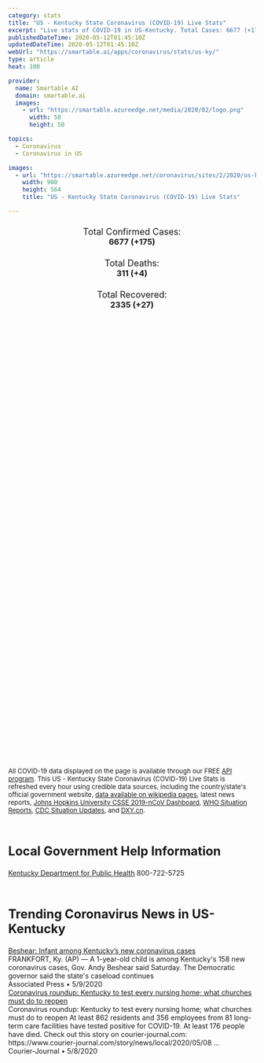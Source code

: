 ```yaml
---
category: stats
title: "US - Kentucky State Coronavirus (COVID-19) Live Stats"
excerpt: "Live stats of COVID-19 in US-Kentucky. Total Cases: 6677 (+175), Deaths: 311 (+4), Recoveries: 2335(+27)."
publishedDateTime: 2020-05-12T01:45:10Z
updatedDateTime: 2020-05-12T01:45:10Z
webUrl: "https://smartable.ai/apps/coronavirus/stats/us-ky/"
type: article
heat: 100

provider:
  name: Smartable AI
  domain: smartable.ai
  images:
    - url: "https://smartable.azureedge.net/media/2020/02/logo.png"
      width: 50
      height: 50

topics:
  - Coronavirus
  - Coronavirus in US

images:
  - url: "https://smartable.azureedge.net/coronavirus/sites/2/2020/us-ky.jpg"
    width: 900
    height: 564
    title: "US - Kentucky State Coronavirus (COVID-19) Live Stats"

---
```

<div class="total-stats" style="text-align: center;">
    <h3>
	    <div style="font-size: 18px; font-weight: 400;">Total Confirmed Cases:</div>
	    6677 (<span class='red'>+175</span>)
    </h3>
    <h3>
	    <div style="font-size: 18px; font-weight: 400;">Total Deaths:</div>
	    311 (<span class='red'>+4</span>)
    </h3>
    <h3>
	    <div style="font-size: 18px; font-weight: 400;">Total Recovered:</div>
	    2335 (<span class='green'>+27</span>)
    </h3>
</div>

<script type="text/javascript" src="https://www.gstatic.com/charts/loader.js"></script>

<div id="time_series_chart" style="width: 100%; height: 400px;"></div>
<script type="text/javascript">
  google.charts.load('current', {'packages':['corechart']});
  google.charts.setOnLoadCallback(drawChart);
  function drawChart() {
    var data = google.visualization.arrayToDataTable([
      ['Date', 'Total Cases', 'Total Deaths', 'Total Recovered'],
      ['1/22/2020', 0, 0, 0],['1/23/2020', 0, 0, 0],['1/24/2020', 0, 0, 0],['1/25/2020', 0, 0, 0],['1/26/2020', 0, 0, 0],['1/27/2020', 0, 0, 0],['1/28/2020', 0, 0, 0],['1/29/2020', 0, 0, 0],['1/30/2020', 0, 0, 0],['1/31/2020', 0, 0, 0],['2/1/2020', 0, 0, 0],['2/2/2020', 0, 0, 0],['2/3/2020', 0, 0, 0],['2/4/2020', 0, 0, 0],['2/5/2020', 0, 0, 0],['2/6/2020', 0, 0, 0],['2/7/2020', 0, 0, 0],['2/8/2020', 0, 0, 0],['2/9/2020', 0, 0, 0],['2/10/2020', 0, 0, 0],['2/11/2020', 0, 0, 0],['2/12/2020', 0, 0, 0],['2/13/2020', 0, 0, 0],['2/14/2020', 0, 0, 0],['2/15/2020', 0, 0, 0],['2/16/2020', 0, 0, 0],['2/17/2020', 0, 0, 0],['2/18/2020', 0, 0, 0],['2/19/2020', 0, 0, 0],['2/20/2020', 0, 0, 0],['2/21/2020', 0, 0, 0],['2/22/2020', 0, 0, 0],['2/23/2020', 0, 0, 0],['2/24/2020', 0, 0, 0],['2/25/2020', 0, 0, 0],['2/26/2020', 0, 0, 0],['2/27/2020', 0, 0, 0],['2/28/2020', 0, 0, 0],['2/29/2020', 0, 0, 0],['3/1/2020', 0, 0, 0],['3/2/2020', 0, 0, 0],['3/3/2020', 0, 0, 0],['3/4/2020', 0, 0, 0],['3/5/2020', 0, 0, 0],['3/6/2020', 1, 0, 0],['3/7/2020', 1, 0, 0],['3/8/2020', 1, 0, 0],['3/9/2020', 4, 0, 0],['3/10/2020', 5, 0, 0],['3/11/2020', 8, 0, 0],['3/12/2020', 11, 0, 0],['3/13/2020', 14, 0, 0],['3/14/2020', 20, 0, 0],['3/15/2020', 21, 0, 1],['3/16/2020', 25, 1, 1],['3/17/2020', 27, 1, 1],['3/18/2020', 35, 1, 1],['3/19/2020', 50, 2, 1],['3/20/2020', 64, 2, 1],['3/21/2020', 87, 3, 1],['3/22/2020', 103, 3, 1],['3/23/2020', 122, 4, 1],['3/24/2020', 161, 4, 1],['3/25/2020', 196, 5, 2],['3/26/2020', 246, 5, 2],['3/27/2020', 300, 7, 2],['3/28/2020', 380, 9, 2],['3/29/2020', 435, 9, 2],['3/30/2020', 474, 11, 2],['3/31/2020', 623, 18, 2],['4/1/2020', 678, 20, 64],['4/2/2020', 761, 31, 64],['4/3/2020', 815, 37, 64],['4/4/2020', 903, 40, 228],['4/5/2020', 939, 45, 306],['4/6/2020', 1009, 60, 306],['4/7/2020', 1150, 65, 306],['4/8/2020', 1342, 73, 306],['4/9/2020', 1453, 73, 306],['4/10/2020', 1694, 90, 306],['4/11/2020', 1841, 94, 306],['4/12/2020', 1993, 113, 306],['4/13/2020', 2048, 106, 306],['4/14/2020', 2210, 115, 653],['4/15/2020', 2210, 115, 800],['4/16/2020', 2435, 129, 956],['4/17/2020', 2522, 137, 956],['4/18/2020', 2699, 144, 979],['4/19/2020', 2960, 148, 1174],['4/20/2020', 3050, 154, 1174],['4/21/2020', 3192, 171, 1174],['4/22/2020', 3373, 185, 1174],['4/23/2020', 3481, 191, 1174],['4/24/2020', 3818, 203, 1174],['4/25/2020', 3905, 205, 1122],['4/26/2020', 4074, 211, 1122],['4/27/2020', 4146, 216, 1122],['4/28/2020', 4375, 227, 1122],['4/29/2020', 4539, 237, 1122],['4/30/2020', 4708, 242, 1122],['5/1/2020', 4785, 243, 1122],['5/2/2020', 4879, 250, 1122],['5/3/2020', 5130, 254, 1122],['5/4/2020', 5402, 263, 1122],['5/5/2020', 5822, 276, 1675],['5/6/2020', 5949, 283, 1675],['5/7/2020', 6130, 296, 2177],['5/8/2020', 6314, 301, 2266],['5/9/2020', 6462, 306, 2308],['5/10/2020', 6502, 307, 2308],['5/11/2020', 6677, 311, 2335],
    ]);
    var options = {
      curveType: 'none',
      chartArea: {'width': '80%', 'height': '80%'},
      legend: { position: 'top' },
      lineWidth: 5,
      colors: ['#f60109', '#444444', '#81B71F']
    };
    var chart = new google.visualization.LineChart(document.getElementById('time_series_chart'));
    chart.draw(data, options);
  }
</script>

<div id="geo_chart" style="width: 100%; height: 500px;"></div>
<script type="text/javascript">
  google.charts.load('current', {
    'packages':['geochart'],
    'mapsApiKey': 'AIzaSyDk1HhVhLaveyKrUhhHZ5YwzIpEcbdal6U'
  });
  google.charts.setOnLoadCallback(drawRegionsMap);
  function drawRegionsMap() {
    var data = google.visualization.arrayToDataTable([
      ['LATITUDE', 'LONGITUDE', 'DESCRIPTION', 'Total Cases', 'Total Deaths'],
      [36.7493, -86.1966, "Allen", 25, 0],[38.0331, -84.9031, "Anderson", 9, 1],[37.0047, -85.9263, "Barren", 28, 0],[39.1067, -84.7277, "Boone", 218, 4],[38.2016, -84.2719, "Bourbon", 9, 1],[37.642, -84.7769, "Boyle", 19, 0],[38.6818, -84.0666, "Bracken", 10, 0],[37.5589, -83.3782, "Breathitt", 3, 0],[37.8312, -86.6304, "Breckinridge", 13, 0],[38.0562, -85.6847, "Bullitt", 82, 3],[37.2173, -86.7001, "Butler", 195, 6],[36.6145, -88.3206, "Calloway", 37, 1],[38.89, -84.2481, "Campbell", 115, 9],[38.6806, -85.193, "Carroll", 2, 0],[36.8792, -87.6638, "Christian", 93, 3],[38.0017, -84.1908, "Clark", 21, 0],[37.6831, -86.8698, "Daviess", 266, 6],[38.0606, -84.4803, "Fayette", 389, 9],[37.6119, -82.7291, "Floyd", 15, 0],[38.1924, -84.8643, "Franklin", 17, 0],[38.6415, -84.5675, "Grant", 30, 3],[37.4937, -86.2259, "Grayson", 95, 6],[37.8962, -86.7562, "Hancock", 6, 0],[37.813, -85.9827, "Hardin", 61, 2],[38.4333, -84.3542, "Harrison", 19, 0],[37.7553, -87.5327, "Henderson", 82, 2],[37.186, -87.4556, "Hopkins", 214, 25],[38.19264, -85.78323, "Jefferson", 1642, 109],[37.8299, -84.7096, "Jessamine", 46, 0],[38.9949, -84.6017, "Kenton", 383, 26],[37.5668, -85.7353, "Larue", 6, 0],[37.1209, -84.0804, "Laurel", 22, 2],[36.8394, -86.895, "Logan", 46, 2],[37.0759, -88.0769, "Lyon", 14, 3],[37.5904, -84.2898, "Madison", 34, 1],[37.8415, -82.4224, "Martin", 3, 0],[38.7563, -83.8845, "Mason", 7, 0],[37.0405, -88.5734, "McCracken", 69, 2],[36.6648, -84.4395, "McCreary", 12, 0],[37.6183, -87.3921, "McLean", 18, 1],[37.9542, -83.6226, "Menifee", 3, 0],[37.921, -84.8615, "Mercer", 11, 0],[37.997, -83.8926, "Montgomery", 12, 0],[37.0753, -86.9951, "Muhlenberg", 458, 6],[37.7838, -85.6803, "Nelson", 30, 0],[38.3162, -84.0334, "Nicholas", 1, 0],[38.3719, -85.604, "Oldham", 38, 0],[37.011, -84.653, "Pulaski", 43, 2],[38.2697, -84.6831, "Scott", 32, 0],[38.351, -85.1121, "Shelby", 49, 3],[36.7163, -86.5587, "Simpson", 32, 2],[38.117, -85.3722, "Spencer", 16, 0],[37.5466, -87.9878, "Union", 10, 0],[36.8421, -86.53, "Warren", 530, 2],[37.6922, -85.2193, "Washington", 5, 0],[36.8404, -84.8506, "Wayne", 9, 0],[37.5579, -87.4371, "Webster", 31, 0],[38.1543, -84.678, "Woodford", 19, 0],[37.4943, -85.1483, "Marion", 17, 0],[37.8475, -83.8572, "Powell", 1, 0],[36.8513, -88.3593, "Marshall", 34, 1],[38.4189, -82.6024, "Boyd", 33, 3],[37.1952, -86.2691, "Edmonson", 45, 6],[37.3446, -85.351, "Taylor", 9, 0],[38.6876, -83.4915, "Lewis", 5, 0],[38.1079, -82.6132, "Lawrence", 1, 0],[38.6708, -84.331, "Pendleton", 6, 0],[37.4027, -84.4144, "Rockcastle", 13, 0],[37.1037, -85.3073, "Adair", 86, 13],[37.1068, -87.8854, "Caldwell", 13, 0],[36.9211, -88.5226, "Graves", 148, 18],[38.3864, -85.2566, "Henry", 9, 0],[38.3033, -83.1695, "Carter", 6, 0],[37.3321, -88.0795, "Crittenden", 4, 1],[36.7906, -85.3674, "Cumberland", 5, 0],[38.5495, -82.7788, "Greenup", 12, 0],[37.8167, -82.8088, "Johnson", 5, 0],[37.346, -83.4696, "Perry", 14, 0],[37.6178, -82.1706, "Pike", 15, 2],[37.9745, -86.1107, "Meade", 18, 2],[36.6906, -85.1353, "Clinton", 3, 0],[38.1193, -83.6156, "Bath", 5, 1],[37.051, -85.0774, "Russell", 18, 4],[37.3359, -86.9909, "Ohio", 102, 0],[37.162, -83.3779, "Leslie", 5, 0],[36.7225, -87.2628, "Todd", 14, 0],[37.3255, -83.9622, "Jackson", 60, 12],[36.6402, -85.7963, "Monroe", 6, 0],[37.0513, -89.0446, "Ballard", 10, 0],[37.3265, -85.543, "Green", 1, 0],[37.2535, -85.7896, "Hart", 11, 0],[37.1508, -82.667, "Letcher", 3, 0],[36.6781, -84.1284, "Whitley", 11, 0],[38.5953, -85.3175, "Trimble", 3, 0],[38.4278, -83.8618, "Fleming", 2, 0],[38.7252, -84.8238, "Gallatin", 1, 0],[37.335, -82.9819, "Knott", 4, 0],[36.8667, -83.8849, "Knox", 8, 0],[37.4531, -84.7578, "Lincoln", 6, 1],[38.152, -83.5043, "Rowan", 3, 0],[36.8696, -87.8048, "Trigg", 9, 0],[37.4719, -83.6826, "Owsley", 3, 0],[37.892, -83.4445, "Morgan", 1, 0],[37.3206, -84.9285, "Casey", 1, 0],[37.6152, -84.5817, "Garrard", 3, 0],[37.2456, -88.3589, "Livingston", 6, 0],[37.2701, -83.6496, "Clay", 2, 0],[36.5145, -88.8819, "Fulton", 2, 0],[36.7596, -89.102, "Hickman", 5, 0],[36.9081, -88.8867, "Carlisle", 3, 1],[38.4965261, -84.8150781, "Owen", 1, 0],[37.0032438, -85.643487, "Metcalfe", 2, 0],[37.6975384, -83.9744262, "Estill", 1, 0],[36.8890304, -83.2077645, "Harlan", 1, 0],
    ]);
    var options = {
      backgroundColor: {fill:'transparent',stroke:'#FFF' ,strokeWidth:0 }, 
      displayMode: 'markers',
      region: 'US-KY', 
      resolution: 'metros',
      colorAxis: {colors: ['#F27D81', '#f60109']},
      sizeAxis: {minSize:3,  maxSize:12},
    };
    var chart = new google.visualization.GeoChart(document.getElementById('geo_chart'));
    chart.draw(data, options);
  };
</script>

<div id="geo_table"></div>
<script type="text/javascript">
  google.charts.load('current', {'packages':['table']});
  google.charts.setOnLoadCallback(drawTable);
  function drawTable() {
    var data = new google.visualization.DataTable();
    data.addColumn('string', 'Location');
    data.addColumn('number', 'Total Cases');
    data.addColumn('number', 'New Cases');
    data.addColumn('number', 'Active Cases');
    data.addColumn('number', 'Total Deaths');
    data.addColumn('number', 'New Deaths');
    data.addColumn('number', 'Total Recovered');
    data.addRows([
      [{v:"Allen", f:"Allen"}, 25, 0, 25, 0, 0, 0],[{v:"Anderson", f:"Anderson"}, 9, 0, 8, 1, 0, 0],[{v:"Barren", f:"Barren"}, 28, 0, 28, 0, 0, 0],[{v:"Boone", f:"Boone"}, 218, 5, 214, 4, 0, 0],[{v:"Bourbon", f:"Bourbon"}, 9, 0, 8, 1, 0, 0],[{v:"Boyle", f:"Boyle"}, 19, 0, 19, 0, 0, 0],[{v:"Bracken", f:"Bracken"}, 10, 0, 10, 0, 0, 0],[{v:"Breathitt", f:"Breathitt"}, 3, 0, 3, 0, 0, 0],[{v:"Breckinridge", f:"Breckinridge"}, 13, 0, 13, 0, 0, 0],[{v:"Bullitt", f:"Bullitt"}, 82, 0, 79, 3, 0, 0],[{v:"Butler", f:"Butler"}, 195, 0, 189, 6, 0, 0],[{v:"Calloway", f:"Calloway"}, 37, 0, 36, 1, 0, 0],[{v:"Campbell", f:"Campbell"}, 115, 0, 106, 9, 0, 0],[{v:"Carroll", f:"Carroll"}, 2, 0, 2, 0, 0, 0],[{v:"Christian", f:"Christian"}, 93, 0, 90, 3, 0, 0],[{v:"Clark", f:"Clark"}, 21, 0, 21, 0, 0, 0],[{v:"Daviess", f:"Daviess"}, 266, 1, 221, 6, 0, 39],[{v:"Fayette", f:"Fayette"}, 389, 3, 248, 9, 0, 132],[{v:"Floyd", f:"Floyd"}, 15, 0, 15, 0, 0, 0],[{v:"Franklin", f:"Franklin"}, 17, 0, 17, 0, 0, 0],[{v:"Grant", f:"Grant"}, 30, 0, 27, 3, 0, 0],[{v:"Grayson", f:"Grayson"}, 95, 0, 89, 6, 0, 0],[{v:"Hancock", f:"Hancock"}, 6, 0, 5, 0, 0, 1],[{v:"Hardin", f:"Hardin"}, 61, 0, 59, 2, 0, 0],[{v:"Harrison", f:"Harrison"}, 19, 0, 19, 0, 0, 0],[{v:"Henderson", f:"Henderson"}, 82, 1, 70, 2, 0, 10],[{v:"Hopkins", f:"Hopkins"}, 214, 0, 189, 25, 0, 0],[{v:"Jefferson", f:"Jefferson"}, 1642, 0, 1533, 109, 0, 0],[{v:"Jessamine", f:"Jessamine"}, 46, 0, 46, 0, 0, 0],[{v:"Kenton", f:"Kenton"}, 383, 0, 357, 26, 0, 0],[{v:"Larue", f:"Larue"}, 6, 0, 6, 0, 0, 0],[{v:"Laurel", f:"Laurel"}, 22, 0, 20, 2, 0, 0],[{v:"Logan", f:"Logan"}, 46, 0, 44, 2, 0, 0],[{v:"Lyon", f:"Lyon"}, 14, 0, 11, 3, 0, 0],[{v:"Madison", f:"Madison"}, 34, 0, 33, 1, 0, 0],[{v:"Martin", f:"Martin"}, 3, 0, 3, 0, 0, 0],[{v:"Mason", f:"Mason"}, 7, 0, 7, 0, 0, 0],[{v:"McCracken", f:"McCracken"}, 69, 0, 67, 2, 0, 0],[{v:"McCreary", f:"McCreary"}, 12, 0, 12, 0, 0, 0],[{v:"McLean", f:"McLean"}, 18, 0, 15, 1, 0, 2],[{v:"Menifee", f:"Menifee"}, 3, 0, 3, 0, 0, 0],[{v:"Mercer", f:"Mercer"}, 11, 0, 11, 0, 0, 0],[{v:"Montgomery", f:"Montgomery"}, 12, 0, 11, 0, 0, 1],[{v:"Muhlenberg", f:"Muhlenberg"}, 458, 0, 452, 6, 0, 0],[{v:"Nelson", f:"Nelson"}, 30, 0, 30, 0, 0, 0],[{v:"Nicholas", f:"Nicholas"}, 1, 0, 1, 0, 0, 0],[{v:"Oldham", f:"Oldham"}, 38, 0, 38, 0, 0, 0],[{v:"Pulaski", f:"Pulaski"}, 43, 0, 41, 2, 0, 0],[{v:"Scott", f:"Scott"}, 32, 0, 32, 0, 0, 0],[{v:"Shelby", f:"Shelby"}, 49, 0, 46, 3, 0, 0],[{v:"Simpson", f:"Simpson"}, 32, 0, 30, 2, 0, 0],[{v:"Spencer", f:"Spencer"}, 16, 0, 16, 0, 0, 0],[{v:"Union", f:"Union"}, 10, 0, 8, 0, 0, 2],[{v:"Warren", f:"Warren"}, 530, 0, 528, 2, 0, 0],[{v:"Washington", f:"Washington"}, 5, 0, 5, 0, 0, 0],[{v:"Wayne", f:"Wayne"}, 9, 0, 9, 0, 0, 0],[{v:"Webster", f:"Webster"}, 31, 0, 31, 0, 0, 0],[{v:"Woodford", f:"Woodford"}, 19, 0, 19, 0, 0, 0],[{v:"Marion", f:"Marion"}, 17, 0, 17, 0, 0, 0],[{v:"Powell", f:"Powell"}, 1, 0, 1, 0, 0, 0],[{v:"Marshall", f:"Marshall"}, 34, 0, 33, 1, 0, 0],[{v:"Boyd", f:"Boyd"}, 33, 0, 30, 3, 0, 0],[{v:"Edmonson", f:"Edmonson"}, 45, 0, 39, 6, 0, 0],[{v:"Taylor", f:"Taylor"}, 9, 0, 9, 0, 0, 0],[{v:"Lewis", f:"Lewis"}, 5, 0, 5, 0, 0, 0],[{v:"Lawrence", f:"Lawrence"}, 1, 0, 1, 0, 0, 0],[{v:"Pendleton", f:"Pendleton"}, 6, 0, 6, 0, 0, 0],[{v:"Rockcastle", f:"Rockcastle"}, 13, 0, 13, 0, 0, 0],[{v:"Adair", f:"Adair"}, 86, 0, 73, 13, 0, 0],[{v:"Caldwell", f:"Caldwell"}, 13, 0, 13, 0, 0, 0],[{v:"Graves", f:"Graves"}, 148, 0, 130, 18, 0, 0],[{v:"Henry", f:"Henry"}, 9, 0, 9, 0, 0, 0],[{v:"Carter", f:"Carter"}, 6, 0, 6, 0, 0, 0],[{v:"Crittenden", f:"Crittenden"}, 4, 0, 3, 1, 0, 0],[{v:"Cumberland", f:"Cumberland"}, 5, 0, 5, 0, 0, 0],[{v:"Greenup", f:"Greenup"}, 12, 0, 12, 0, 0, 0],[{v:"Johnson", f:"Johnson"}, 5, 0, 5, 0, 0, 0],[{v:"Perry", f:"Perry"}, 14, 0, 14, 0, 0, 0],[{v:"Pike", f:"Pike"}, 15, 0, 13, 2, 0, 0],[{v:"Meade", f:"Meade"}, 18, 0, 16, 2, 0, 0],[{v:"Clinton", f:"Clinton"}, 3, 0, 3, 0, 0, 0],[{v:"Bath", f:"Bath"}, 5, 0, 4, 1, 0, 0],[{v:"Russell", f:"Russell"}, 18, 0, 14, 4, 0, 0],[{v:"Ohio", f:"Ohio"}, 102, 7, 100, 0, 0, 2],[{v:"Leslie", f:"Leslie"}, 5, 0, 5, 0, 0, 0],[{v:"Todd", f:"Todd"}, 14, 0, 14, 0, 0, 0],[{v:"Jackson", f:"Jackson"}, 60, 0, 48, 12, 0, 0],[{v:"Monroe", f:"Monroe"}, 6, 0, 6, 0, 0, 0],[{v:"Ballard", f:"Ballard"}, 10, 0, 10, 0, 0, 0],[{v:"Green", f:"Green"}, 1, 0, 1, 0, 0, 0],[{v:"Hart", f:"Hart"}, 11, 0, 11, 0, 0, 0],[{v:"Letcher", f:"Letcher"}, 3, 0, 3, 0, 0, 0],[{v:"Whitley", f:"Whitley"}, 11, 0, 11, 0, 0, 0],[{v:"Trimble", f:"Trimble"}, 3, 0, 3, 0, 0, 0],[{v:"Fleming", f:"Fleming"}, 2, 0, 2, 0, 0, 0],[{v:"Gallatin", f:"Gallatin"}, 1, 0, 1, 0, 0, 0],[{v:"Knott", f:"Knott"}, 4, 0, 4, 0, 0, 0],[{v:"Knox", f:"Knox"}, 8, 0, 8, 0, 0, 0],[{v:"Lincoln", f:"Lincoln"}, 6, 0, 5, 1, 0, 0],[{v:"Rowan", f:"Rowan"}, 3, 0, 3, 0, 0, 0],[{v:"Trigg", f:"Trigg"}, 9, 0, 9, 0, 0, 0],[{v:"Owsley", f:"Owsley"}, 3, 0, 3, 0, 0, 0],[{v:"Morgan", f:"Morgan"}, 1, 0, 1, 0, 0, 0],[{v:"Casey", f:"Casey"}, 1, 0, 1, 0, 0, 0],[{v:"Garrard", f:"Garrard"}, 3, 0, 3, 0, 0, 0],[{v:"Livingston", f:"Livingston"}, 6, 0, 6, 0, 0, 0],[{v:"Clay", f:"Clay"}, 2, 0, 2, 0, 0, 0],[{v:"Fulton", f:"Fulton"}, 2, 0, 2, 0, 0, 0],[{v:"Hickman", f:"Hickman"}, 5, 0, 5, 0, 0, 0],[{v:"Carlisle", f:"Carlisle"}, 3, 0, 2, 1, 0, 0],[{v:"Owen", f:"Owen"}, 1, 0, 1, 0, 0, 0],[{v:"Metcalfe", f:"Metcalfe"}, 2, 0, 2, 0, 0, 0],[{v:"Estill", f:"Estill"}, 1, 0, 1, 0, 0, 0],[{v:"Harlan", f:"Harlan"}, 1, 0, 1, 0, 0, 0],
    ]);
    data.setProperty(0, 0, 'style', 'min-width:100px');
    var table = new google.visualization.Table(document.getElementById('geo_table'));
    table.draw(data, {allowHtml: true, sortColumn: 2, sortAscending: false, width: '660px', height: '100%'});
  }
</script>

<span style="font-size: 13px">All COVID-19 data displayed on the page is available through our FREE <a href="https://developer.smartable.ai">API program</a>. This US - Kentucky State Coronavirus (COVID-19) Live Stats is refreshed every hour using credible data sources, including the country/state's official government website, <a href="https://en.wikipedia.org/wiki/2019%E2%80%9320_coronavirus_pandemic" target="_blank">data available on wikipedia pages</a>, latest news reports, <a href="https://systems.jhu.edu/research/public-health/ncov/" target="_blank">Johns Hopkins University CSSE 2019-nCoV Dashboard</a>, <a href="https://www.who.int/emergencies/diseases/novel-coronavirus-2019/situation-reports" target="_blank">WHO Situation Reports</a>, <a href="https://www.cdc.gov/coronavirus/2019-ncov/index.html" target="_blank">CDC Situation Updates</a>, and <a href="https://ncov.dxy.cn/ncovh5/view/pneumonia" target="_blank">DXY.cn</a>.</span>

<h2 id="news" class="center" style="margin-top: 60px; font-size: 25px;">Local Government Help Information</h2>
<div class="info center">
<a href="https://chfs.ky.gov/agencies/dph/Pages/covid19.aspx" target="_blank">Kentucky Department for Public Health</a> 800-722-5725
</div>
<h2 id="news" class="center" style="margin-top: 60px; font-size: 25px;">Trending Coronavirus News in US-Kentucky</h2>
<div class="row">
<div class="col-md-6 col-sm-12">
  <div class="content-card">
	<a href="https://apnews.com/065083df159ef7f85df41a0b6f3a4fea"><div class="card-image" style="background-image: url(https://storage.googleapis.com/afs-prod/media/6f4820446786468f83ebd4fb8715e2a0/3000.jpeg)"></div></a>
	<div class="content">
		<div class="card-title"><a href="https://apnews.com/065083df159ef7f85df41a0b6f3a4fea">Beshear: Infant among Kentucky’s new coronavirus cases</a></div>
		<div class="card-excerpt">FRANKFORT, Ky. (AP) — A 1-year-old child is among Kentucky's 158 new coronavirus cases, Gov. Andy Beshear said Saturday. The Democratic governor said the state's caseload continues</div>
		<div class="card-meta">
			<span class="card-provider">Associated Press</span> • <span class="card-date">5/9/2020</span>
		</div>
	</div>
  </div>
</div>
<div class="col-md-6 col-sm-12">
  <div class="content-card">
	<a href="https://www.courier-journal.com/story/news/local/2020/05/08/coronavirus-kentucky-state-test-every-nursing-home/3097622001/"><div class="card-image" style="background-image: url(https://www.gannett-cdn.com/presto/2020/03/30/PLOU/deb2a1c1-383b-47aa-b025-e6d51e7addff-CovidScenesMonday_11.JPG?auto=webp&crop=3491,1964,x0,y417&format=pjpg&width=1200)"></div></a>
	<div class="content">
		<div class="card-title"><a href="https://www.courier-journal.com/story/news/local/2020/05/08/coronavirus-kentucky-state-test-every-nursing-home/3097622001/">Coronavirus roundup: Kentucky to test every nursing home; what churches must do to reopen</a></div>
		<div class="card-excerpt">Coronavirus roundup: Kentucky to test every nursing home; what churches must do to reopen At least 862 residents and 356 employees from 81 long-term care facilities have tested positive for COVID-19. At least 176 people have died. Check out this story on courier-journal.com: https://www.courier-journal.com/story/news/local/2020/05/08 ...</div>
		<div class="card-meta">
			<span class="card-provider">Courier-Journal</span> • <span class="card-date">5/8/2020</span>
		</div>
	</div>
  </div>
</div>

</div>

